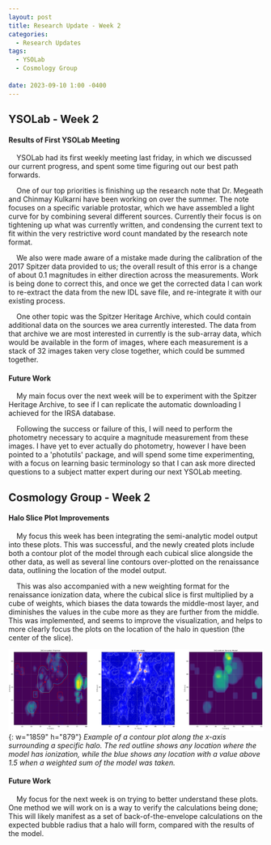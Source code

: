 ```yaml
---
layout: post
title: Research Update - Week 2
categories:
  - Research Updates
tags:
  - YSOLab
  - Cosmology Group

date: 2023-09-10 1:00 -0400
---
```


## YSOLab - Week 2

#### Results of First YSOLab Meeting

    YSOLab had its first weekly meeting last friday, in which we discussed our current progress, and spent some time figuring out our best path forwards.

    One of our top priorities is finishing up the research note that Dr. Megeath and Chinmay Kulkarni have been working on over the summer. The note focuses on a specific variable protostar, which we have assembled a light curve for by combining several different sources. Currently their focus is on tightening up what was currently written, and condensing the current text to fit within the very restrictive word count mandated by the research note format.

    We also were made aware of a mistake made during the calibration of the 2017 Spitzer data provided to us; the overall result of this error is a change of about 0.1 magnitudes in either direction across the measurements. Work is being done to correct this, and once we get the corrected data I can work to re-extract the data from the new IDL save file, and re-integrate it with our existing process.

    One other topic was the Spitzer Heritage Archive, which could contain additional data on the sources we area currently interested. The data from that archive we are most interested in currently is the sub-array data, which would be available in the form of images, where each measurement is a stack of 32 images taken very close together, which could be summed together.

#### Future Work

    My main focus over the next week will be to experiment with the Spitzer Heritage Archive, to see if I can replicate the automatic downloading I achieved for the IRSA database. 

    Following the success or failure of this, I will need to perform the photometry necessary to acquire a magnitude measurement from these images. I have yet to ever actually do photometry, however I have been pointed to a 'photutils' package, and will spend some time experimenting, with a focus on learning basic terminology so that I can ask more directed questions to a subject matter expert during our next YSOLab meeting.

## Cosmology Group - Week 2

#### Halo Slice Plot Improvements

    My focus this week has been integrating the semi-analytic model output into these plots. This was successful, and the newly created plots include both a contour plot of the model through each cubical slice alongside the other data, as well as several line contours over-plotted on the renaissance data, outlining the location of the model output.

    This was also accompanied with a new weighting format for the renaissance ionization data, where the cubical slice is first multiplied by a cube of weights, which biases the data towards the middle-most layer, and diminishes the values in the cube more as they are further from the middle. This was implemented, and seems to improve the visualization, and helps to more clearly focus the plots on the location of the halo in question (the center of the slice).

![Desktop View](/assets/img/week_two/halo_slice.png){: w="1859" h="879"}
_Example of a contour plot along the x-axis surrounding a specific halo. The red outline shows any location where the model has ionization, while the blue shows any location with a value above 1.5 when a weighted sum of the model was taken._


#### Future Work

    My focus for the next week is on trying to better understand these plots. One method we will work on is a way to verify the calculations being done; This will likely manifest as a set of back-of-the-envelope calculations on the expected bubble radius that a halo will form, compared with the results of the model.
